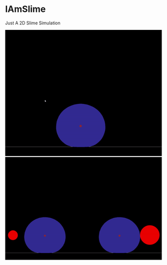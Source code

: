 # IAmSlime
Just A 2D Slime Simulation

![](https://github.com/LesageAdrien/IAmSlime/blob/main/Un_Slime.gif)![](https://github.com/LesageAdrien/IAmSlime/blob/main/Deux_Slime.gif)
